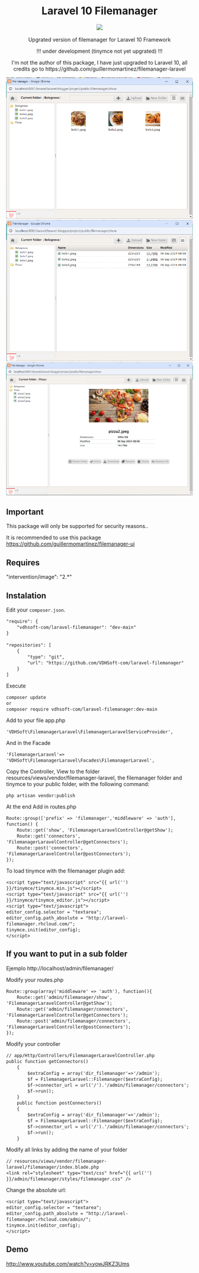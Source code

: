 <h1 align="center">Laravel 10 Filemanager</h1>
<p align="center">
    <a href="https://www.vdhsoft.com"><img src="https://badgen.net/badge/my site/vdhsoft"/></a>
</p>
<p align="center">Upgrated version of filemanager for Laravel 10 Framework</p>
<p align="center">!!! under development (tinymce not yet upgrated) !!!</p>

<p align="center">I'm not the author of this package, I have just upgraded to Laravel 10,
all credits go to https://github.com/guillermomartinez/filemanager-laravel</p>

![Image description](previews/preview-main-1.png)
![Image description](previews/preview-main-2.png)
![Image description](previews/preview-select-1.png)

## Important
This package will only be supported for security reasons..

It is recommended to use this package https://github.com/guillermomartinez/filemanager-ui

## Requires

"intervention/image": "2.*"

## Instalation

Edit your `composer.json`.

	"require": {
		"vdhsoft-com/laravel-filemanager": "dev-main"
	}

    "repositories": [
        {
            "type": "git",
            "url": "https://github.com/VDHSoft-com/laravel-filemanager"
        }
    ]


Execute

	composer update
	or
	composer require vdhsoft-com/laravel-filemanager:dev-main

Add to your file app.php

	'VDHSoft\FilemanagerLaravel\FilemanagerLaravelServiceProvider',

And in the Facade

	'FilemanagerLaravel'=> 'VDHSoft\FilemanagerLaravel\Facades\FilemanagerLaravel',

Copy the Controller, View to the folder resources/views/vendor/filemanager-laravel, 
the filemanager folder and tinymce to your public folder, with the following command:
	
	php artisan vendor:publish

At the end Add in routes.php

	Route::group(['prefix' => 'filemanager','middleware' => 'auth'], function() {    
	    Route::get('show', 'FilemanagerLaravelController@getShow');
	    Route::get('connectors', 'FilemanagerLaravelController@getConnectors');
	    Route::post('connectors', 'FilemanagerLaravelController@postConnectors');
	});


To load tinymce with the filemanager plugin add:

```
<script type="text/javascript" src="{{ url('') }}/tinymce/tinymce.min.js"></script>
<script type="text/javascript" src="{{ url('') }}/tinymce/tinymce_editor.js"></script>
<script type="text/javascript">
editor_config.selector = "textarea";
editor_config.path_absolute = "http://laravel-filemanager.rhcloud.com/";
tinymce.init(editor_config);
</script>
```

## If you want to put in a sub folder
Ejemplo http://localhost/admin/filemanager/

Modify your routes.php
```
Route::group(array('middleware' => 'auth'), function(){    
    Route::get('admin/filemanager/show', 'FilemanagerLaravelController@getShow');
    Route::get('admin/filemanager/connectors', 'FilemanagerLaravelController@getConnectors');
    Route::post('admin/filemanager/connectors', 'FilemanagerLaravelController@postConnectors');
});
```
Modify your controller
```
// app/Http/Controllers/FilemanagerLaravelController.php
public function getConnectors()
	{
		$extraConfig = array('dir_filemanager'=>'/admin');
		$f = FilemanagerLaravel::Filemanager($extraConfig);
		$f->connector_url = url('/').'/admin/filemanager/connectors';
		$f->run();
	}
	public function postConnectors()
	{
		$extraConfig = array('dir_filemanager'=>'/admin');
		$f = FilemanagerLaravel::Filemanager($extraConfig);
		$f->connector_url = url('/').'/admin/filemanager/connectors';
		$f->run();
	}
```

Modify all links by adding the name of your folder
```	
// resources/views/vendor/filemanager-laravel/filemanager/index.blade.php
<link rel="stylesheet" type="text/css" href="{{ url('') }}/admin/filemanager/styles/filemanager.css" />
```

Change the absolute url:
```
<script type="text/javascript">
editor_config.selector = "textarea";
editor_config.path_absolute = "http://laravel-filemanager.rhcloud.com/admin/";
tinymce.init(editor_config);
</script>
```

## Demo
http://www.youtube.com/watch?v=yowJRKZ3Ums

